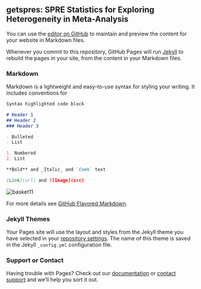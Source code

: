 <!---
[![Travis-CI Build Status](https://travis-ci.org/magosil86/getspres.svg?branch=master)](https://travis-ci.org/magosil86/getspres)
[![GitHub license](https://img.shields.io/badge/license-MIT-blue.svg)](https://raw.githubusercontent.com/magosil86/getspres/master/LICENSE)
[![GitHub issues](https://img.shields.io/github/issues/magosil86/getspres.svg)](https://github.com/magosil86/getspres/issues)
[![CRAN_Status_Badge](http://www.r-pkg.org/badges/version/getspres)](https://cran.r-project.org/package=getspres)
[![CRAN_Logs_Rstudio](https://cranlogs.r-pkg.org/badges/grand-total/getspres)](http://cran.rstudio.com/web/packages/getspres/index.html) 
[]() <img src="https://user-images.githubusercontent.com/8364031/46570331-0c8f0180-c952-11e8-923d-536448190113.gif" align="right" />
--->

## getspres: SPRE Statistics for Exploring Heterogeneity in Meta-Analysis

You can use the [editor on GitHub](https://github.com/magosil86/getspres/edit/master/README.md) to maintain and preview the content for your website in Markdown files.

Whenever you commit to this repository, GitHub Pages will run [Jekyll](https://jekyllrb.com/) to rebuild the pages in your site, from the content in your Markdown files.

### Markdown

Markdown is a lightweight and easy-to-use syntax for styling your writing. It includes conventions for

```markdown
Syntax highlighted code block

# Header 1
## Header 2
### Header 3

- Bulleted
- List

1. Numbered
2. List

**Bold** and _Italic_ and `Code` text

[Link](url) and ![Image](src)
```
![basket11](https://user-images.githubusercontent.com/8364031/46568767-2ae90300-c93a-11e8-9994-31e2b1e6841e.jpg)

For more details see [GitHub Flavored Markdown](https://guides.github.com/features/mastering-markdown/).

### Jekyll Themes

Your Pages site will use the layout and styles from the Jekyll theme you have selected in your [repository settings](https://github.com/magosil86/getspres/settings). The name of this theme is saved in the Jekyll `_config.yml` configuration file.

### Support or Contact

Having trouble with Pages? Check out our [documentation](https://help.github.com/categories/github-pages-basics/) or [contact support](https://github.com/contact) and we’ll help you sort it out.
